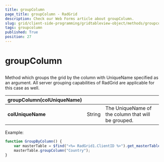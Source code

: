 ```yaml
---
title: groupColumn
page_title: groupColumn - RadGrid
description: Check our Web Forms article about groupColumn.
slug: grid/client-side-programming/gridtableview-object/methods/groupcolumn
tags: groupcolumn
published: True
position: 27
---
```


# groupColumn



## 

Method which groups the grid by the column with UniqueName specified as an argument. All server grouping capabilities of RadGrid are applicable for this case as well.


|  **groupColumn(colUniqueName)**  |  |  |
| ------ | ------ | ------ |
| **colUniqueName** |String|The UniqueName of the column that will be grouped.|

Example:

````JavaScript
function GroupByColumn() {
    var masterTable = $find("<%= RadGrid1.ClientID %>").get_masterTableView();
    masterTable.groupColumn("Country");
}
````


